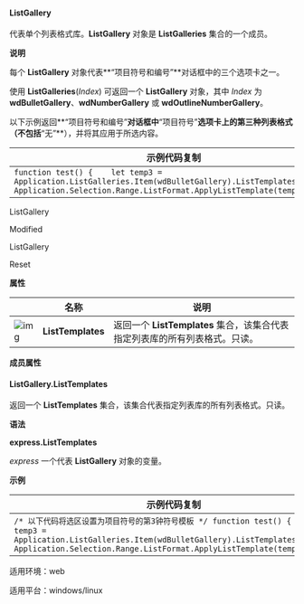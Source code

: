 #### **ListGallery**



代表单个列表格式库。**ListGallery** 对象是 **ListGalleries** 集合的一个成员。

**说明**

每个 **ListGallery** 对象代表**“项目符号和编号”**对话框中的三个选项卡之一。

使用 **ListGalleries**(*Index*) 可返回一个 **ListGallery** 对象，其中 *Index* 为 **wdBulletGallery**、**wdNumberGallery** 或 **wdOutlineNumberGallery**。

以下示例返回**“项目符号和编号”**对话框中**“项目符号”**选项卡上的第三种列表格式（不包括**“无”**），并将其应用于所选内容。

| 示例代码复制                                                 |
| ------------------------------------------------------------ |
| `function test() { 	let temp3 = Application.ListGalleries.Item(wdBulletGallery).ListTemplates.Item(3) 	Application.Selection.Range.ListFormat.ApplyListTemplate(temp3) }` |

 

ListGallery

 

 

Modified

 

 

ListGallery

 

 

Reset

 

**属性**

|                                                              | 名称              | 说明                                                         |
| ------------------------------------------------------------ | ----------------- | ------------------------------------------------------------ |
| ![img](https://qn.cache.wpscdn.cn/encs/doc/office_v19/gif/properties.gif) | **ListTemplates** | 返回一个 **ListTemplates** 集合，该集合代表指定列表库的所有列表格式。只读。 |

**成员属性**

#### **ListGallery.ListTemplates**

返回一个 **ListTemplates** 集合，该集合代表指定列表库的所有列表格式。只读。

**语法**

**express.ListTemplates**

*express*   一个代表 **ListGallery** 对象的变量。

**示例**

| 示例代码复制                                                 |
| ------------------------------------------------------------ |
| `/* 以下代码将选区设置为项目符号的第3钟符号模板 */ function test() { 	let temp3 = Application.ListGalleries.Item(wdBulletGallery).ListTemplates.Item(3) 	Application.Selection.Range.ListFormat.ApplyListTemplate(temp3) }` |

适用环境：web

适用平台：windows/linux